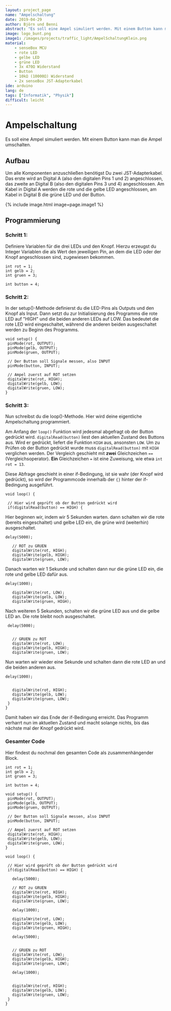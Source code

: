 ```yaml
---
layout: project_page
name: "Ampelschaltung"
date: 2019-04-29
author: Björn und Benni
abstract: "Es soll eine Ampel simuliert werden. Mit einem Button kann man die Ampel umschalten."
image: logo_bunt.png
image1: /images/projects/traffic_light/AmpelSchaltungKlein.png
material:
    - senseBox MCU
    - rote LED
    - gelbe LED
    - grüne LED
    - 3x 470Ω Widerstand
    - Button
    - 10kΩ (10000Ω) Widerstand
    - 2x senseBox JST-Adapterkabel
ide: arduino    
lang: de
tags: ["Informatik", "Physik"]
difficult: leicht
---
```

# Ampelschaltung
Es soll eine Ampel simuliert werden. Mit einem Button kann man die Ampel umschalten.

## Aufbau

Um alle Komponenten anzuschließen benötigst Du zwei JST-Adapterkabel. Das erste wird an Digital A (also den digitalen Pins 1 und 2) angeschlossen, das zweite an Digital B (also den digitalen Pins 3 und 4) angeschlossen. Am Kabel in Digital A werden die rote und die gelbe LED angeschlossen, am Kabel in Digital B die grüne LED und der Button.

{% include image.html image=page.image1 %}

## Programmierung

### Schritt 1:
Definiere Variablen für die drei LEDs und den Knopf. Hierzu erzeugst du Integer Variablen die als Wert den jeweiligen Pin, an dem die LED oder der Knopf angeschlossen sind, zugewiesen bekommen. 

```arduino
int rot = 1;
int gelb = 2;
int gruen = 3;

int button = 4;
```

### Schritt 2:
In der setup()-Methode definierst du die LED-Pins als Outputs und den Knopf als Input.
Dann setzt du zur Initialisierung des Programms die rote LED auf "HIGH" und die beiden anderen LEDs auf LOW. Das bedeutet die rote LED wird eingeschaltet, während die anderen beiden ausgeschaltet werden zu Beginn des Programms. 

```arduino
void setup() {
 pinMode(rot, OUTPUT);
 pinMode(gelb, OUTPUT);
 pinMode(gruen, OUTPUT);

 // Der Button soll Signale messen, also INPUT
 pinMode(button, INPUT);

 // Ampel zuerst auf ROT setzen
 digitalWrite(rot, HIGH);
 digitalWrite(gelb, LOW);
 digitalWrite(gruen, LOW);
}
```
### Schritt 3:
Nun schreibst du die loop()-Methode. Hier wird deine eigentliche Ampelschaltung programmiert. 

Am Anfang der `loop()` Funktion wird jedesmal abgefragt ob der Button gedrückt wird.
`digitalRead(button)` liest den aktuellen Zustand des Buttons aus. Wird er gedrückt, liefert die Funktion `HIGH` aus, ansonsten `LOW`. Um zu Prüfen ob der Button gedrückt wurde muss `digitalRead(button)` mit `HIGH` verglichen werden. Der Vergleich geschieht mit __zwei__ Gleichzeichen `==` (Vergleichsoperator). __Ein__ Gleichzeichen `=` ist eine Zuweisung, wie etwa `int rot = 13`.

Diese Abfrage geschieht in einer if-Bedingung, ist sie wahr (der Knopf wird gedrückt), so wird der Programmcode innerhalb der `{}` hinter der if-Bedingung ausgeführt. 


```arduino
void loop() {

 // Hier wird geprüft ob der Button gedrückt wird
 if(digitalRead(button) == HIGH) {
```

Hier beginnen wir, indem wir 5 Sekunden warten. dann schalten wir die rote (bereits eingeschaltet) und gelbe LED ein, die grüne wird (weiterhin) ausgeschaltet.

```arduino
delay(5000);

   // ROT zu GRUEN
   digitalWrite(rot, HIGH);
   digitalWrite(gelb, HIGH);
   digitalWrite(gruen, LOW);

```

Danach warten wir 1 Sekunde und schalten dann nur die grüne LED ein, die rote und gelbe LED dafür aus.

```arduino
delay(1000);

   digitalWrite(rot, LOW);
   digitalWrite(gelb, LOW);
   digitalWrite(gruen, HIGH);
```

Nach weiteren 5 Sekunden, schalten wir die grüne LED aus und die gelbe LED an. Die rote bleibt noch ausgeschaltet.

```arduino
 delay(5000);


   // GRUEN zu ROT
   digitalWrite(rot, LOW);
   digitalWrite(gelb, HIGH);
   digitalWrite(gruen, LOW);
```

Nun warten wir wieder eine Sekunde und schalten dann die rote LED an und die beiden anderen aus.

```arduino
delay(1000);


   digitalWrite(rot, HIGH);
   digitalWrite(gelb, LOW);
   digitalWrite(gruen, LOW);
 }
}
```

Damit haben wir das Ende der if-Bedingung erreicht. Das Programm verharrt nun im aktuellen Zustand und macht solange nichts, bis das nächste mal der Knopf gedrückt wird.

### Gesamter Code

Hier findest du nochmal den gesamten Code als zusammenhängender Block.

```arduino
int rot = 1;
int gelb = 2;
int gruen = 3;

int button = 4;

void setup() {
 pinMode(rot, OUTPUT);
 pinMode(gelb, OUTPUT);
 pinMode(gruen, OUTPUT);

 // Der Button soll Signale messen, also INPUT
 pinMode(button, INPUT);

 // Ampel zuerst auf ROT setzen
 digitalWrite(rot, HIGH);
 digitalWrite(gelb, LOW);
 digitalWrite(gruen, LOW);
}

void loop() {

 // Hier wird geprüft ob der Button gedrückt wird
 if(digitalRead(button) == HIGH) {

   delay(5000);

   // ROT zu GRUEN
   digitalWrite(rot, HIGH);
   digitalWrite(gelb, HIGH);
   digitalWrite(gruen, LOW);

   delay(1000);

   digitalWrite(rot, LOW);
   digitalWrite(gelb, LOW);
   digitalWrite(gruen, HIGH);

   delay(5000);


   // GRUEN zu ROT
   digitalWrite(rot, LOW);
   digitalWrite(gelb, HIGH);
   digitalWrite(gruen, LOW);

   delay(1000);


   digitalWrite(rot, HIGH);
   digitalWrite(gelb, LOW);
   digitalWrite(gruen, LOW);
 }
}
```